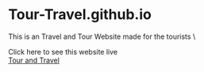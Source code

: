 # Tour-Travel.github.io
This is an Travel and Tour Website made for the tourists \


Click here to see this website live \
 [Tour and Travel](https://sayan-maity.github.io/Tour---Travel/) 
